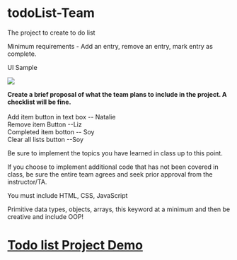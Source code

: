 # todoList-Team

The project to create to do list 

Minimum requirements - Add an entry, remove an entry, mark entry as complete.

UI Sample

<img src="https://github.com/rkdudkey/todoList-Team/blob/main/UI%20page.JPG">


<strong>Create a brief proposal of what the team plans to include in the project. A checklist will be fine. </strong> </br></br>
Add item button in text box -- Natalie </br>
Remove item Button --Liz </br>
Completed item botton -- Soy </br>
Clear all lists button --Soy </br>
 

Be sure to implement the topics you have learned in class up to this point.

 

If you choose to implement additional code that has not been covered in class, be sure the entire team agrees and seek prior approval from the instructor/TA.

 

You must include HTML, CSS, JavaScript

Primitive data types, objects, arrays, this keyword at a minimum and then be creative and include OOP!

<h1><a href="https://rkdudkey.github.io/todoList-Team/">Todo list Project Demo</a></h1>
